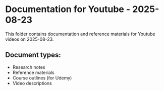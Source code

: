 # Documentation for Youtube - 2025-08-23

This folder contains documentation and reference materials for Youtube videos on 2025-08-23.

## Document types:
- Research notes
- Reference materials
- Course outlines (for Udemy)
- Video descriptions
